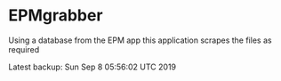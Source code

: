 # EPMgrabber
Using a database from the EPM app this application scrapes the files as required


Latest backup: Sun Sep 8 05:56:02 UTC 2019
